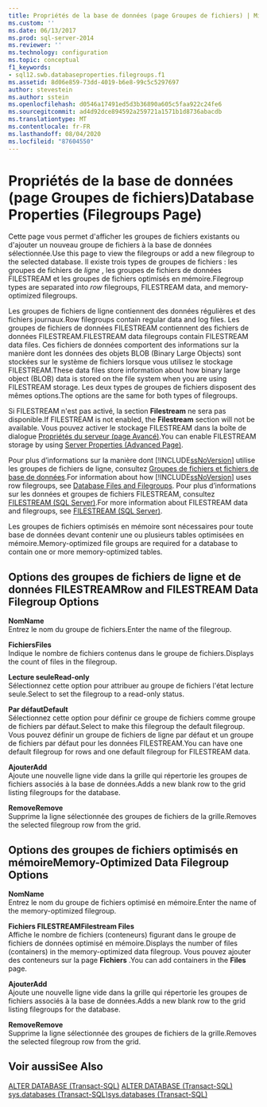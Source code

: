 ```yaml
---
title: Propriétés de la base de données (page Groupes de fichiers) | Microsoft Docs
ms.custom: ''
ms.date: 06/13/2017
ms.prod: sql-server-2014
ms.reviewer: ''
ms.technology: configuration
ms.topic: conceptual
f1_keywords:
- sql12.swb.databaseproperties.filegroups.f1
ms.assetid: 8d06e859-73dd-4019-b6e8-99c5c5297697
author: stevestein
ms.author: sstein
ms.openlocfilehash: d0546a17491ed5d3b36890a605c5faa922c24fe6
ms.sourcegitcommit: ad4d92dce894592a259721a1571b1d8736abacdb
ms.translationtype: MT
ms.contentlocale: fr-FR
ms.lasthandoff: 08/04/2020
ms.locfileid: "87604550"
---
```

# <a name="database-properties-filegroups-page"></a><span data-ttu-id="b1aa3-102">Propriétés de la base de données (page Groupes de fichiers)</span><span class="sxs-lookup"><span data-stu-id="b1aa3-102">Database Properties (Filegroups Page)</span></span>
  <span data-ttu-id="b1aa3-103">Cette page vous permet d'afficher les groupes de fichiers existants ou d'ajouter un nouveau groupe de fichiers à la base de données sélectionnée.</span><span class="sxs-lookup"><span data-stu-id="b1aa3-103">Use this page to view the filegroups or add a new filegroup to the selected database.</span></span> <span data-ttu-id="b1aa3-104">Il existe trois types de groupes de fichiers : les groupes de fichiers de *ligne* , les groupes de fichiers de données FILESTREAM et les groupes de fichiers optimisés en mémoire.</span><span class="sxs-lookup"><span data-stu-id="b1aa3-104">Filegroup types are separated into *row* filegroups, FILESTREAM data, and memory-optimized filegroups.</span></span>  
  
 <span data-ttu-id="b1aa3-105">Les groupes de fichiers de ligne contiennent des données régulières et des fichiers journaux.</span><span class="sxs-lookup"><span data-stu-id="b1aa3-105">Row filegroups contain regular data and log files.</span></span> <span data-ttu-id="b1aa3-106">Les groupes de fichiers de données FILESTREAM contiennent des fichiers de données FILESTREAM.</span><span class="sxs-lookup"><span data-stu-id="b1aa3-106">FILESTREAM data filegroups contain FILESTREAM data files.</span></span> <span data-ttu-id="b1aa3-107">Ces fichiers de données comportent des informations sur la manière dont les données des objets BLOB (Binary Large Objects) sont stockées sur le système de fichiers lorsque vous utilisez le stockage FILESTREAM.</span><span class="sxs-lookup"><span data-stu-id="b1aa3-107">These data files store information about how binary large object (BLOB) data is stored on the file system when you are using FILESTREAM storage.</span></span> <span data-ttu-id="b1aa3-108">Les deux types de groupes de fichiers disposent des mêmes options.</span><span class="sxs-lookup"><span data-stu-id="b1aa3-108">The options are the same for both types of filegroups.</span></span>  
  
 <span data-ttu-id="b1aa3-109">Si FILESTREAM n'est pas activé, la section **Filestream** ne sera pas disponible.</span><span class="sxs-lookup"><span data-stu-id="b1aa3-109">If FILESTREAM is not enabled, the **Filestream** section will not be available.</span></span> <span data-ttu-id="b1aa3-110">Vous pouvez activer le stockage FILESTREAM dans la boîte de dialogue [Propriétés du serveur (page Avancé)](../../database-engine/configure-windows/server-properties-advanced-page.md).</span><span class="sxs-lookup"><span data-stu-id="b1aa3-110">You can enable FILESTREAM storage by using [Server Properties (Advanced Page)](../../database-engine/configure-windows/server-properties-advanced-page.md).</span></span>  
  
 <span data-ttu-id="b1aa3-111">Pour plus d’informations sur la manière dont [!INCLUDE[ssNoVersion](../../includes/ssnoversion-md.md)] utilise les groupes de fichiers de ligne, consultez [Groupes de fichiers et fichiers de base de données](database-files-and-filegroups.md).</span><span class="sxs-lookup"><span data-stu-id="b1aa3-111">For information about how [!INCLUDE[ssNoVersion](../../includes/ssnoversion-md.md)] uses row filegroups, see [Database Files and Filegroups](database-files-and-filegroups.md).</span></span> <span data-ttu-id="b1aa3-112">Pour plus d’informations sur les données et groupes de fichiers FILESTREAM, consultez [FILESTREAM &#40;SQL Server&#41;](../blob/filestream-sql-server.md).</span><span class="sxs-lookup"><span data-stu-id="b1aa3-112">For more information about FILESTREAM data and filegroups, see [FILESTREAM &#40;SQL Server&#41;](../blob/filestream-sql-server.md).</span></span>  
  
 <span data-ttu-id="b1aa3-113">Les groupes de fichiers optimisés en mémoire sont nécessaires pour toute base de données devant contenir une ou plusieurs tables optimisées en mémoire.</span><span class="sxs-lookup"><span data-stu-id="b1aa3-113">Memory-optimized file groups are required for a database to contain one or more memory-optimized tables.</span></span>  
  
## <a name="row-and-filestream-data-filegroup-options"></a><span data-ttu-id="b1aa3-114">Options des groupes de fichiers de ligne et de données FILESTREAM</span><span class="sxs-lookup"><span data-stu-id="b1aa3-114">Row and FILESTREAM Data Filegroup Options</span></span>  
 <span data-ttu-id="b1aa3-115">**Nom**</span><span class="sxs-lookup"><span data-stu-id="b1aa3-115">**Name**</span></span>  
 <span data-ttu-id="b1aa3-116">Entrez le nom du groupe de fichiers.</span><span class="sxs-lookup"><span data-stu-id="b1aa3-116">Enter the name of the filegroup.</span></span>  
  
 <span data-ttu-id="b1aa3-117">**Fichiers**</span><span class="sxs-lookup"><span data-stu-id="b1aa3-117">**Files**</span></span>  
 <span data-ttu-id="b1aa3-118">Indique le nombre de fichiers contenus dans le groupe de fichiers.</span><span class="sxs-lookup"><span data-stu-id="b1aa3-118">Displays the count of files in the filegroup.</span></span>  
  
 <span data-ttu-id="b1aa3-119">**Lecture seule**</span><span class="sxs-lookup"><span data-stu-id="b1aa3-119">**Read-only**</span></span>  
 <span data-ttu-id="b1aa3-120">Sélectionnez cette option pour attribuer au groupe de fichiers l'état lecture seule.</span><span class="sxs-lookup"><span data-stu-id="b1aa3-120">Select to set the filegroup to a read-only status.</span></span>  
  
 <span data-ttu-id="b1aa3-121">**Par défaut**</span><span class="sxs-lookup"><span data-stu-id="b1aa3-121">**Default**</span></span>  
 <span data-ttu-id="b1aa3-122">Sélectionnez cette option pour définir ce groupe de fichiers comme groupe de fichiers par défaut.</span><span class="sxs-lookup"><span data-stu-id="b1aa3-122">Select to make this filegroup the default filegroup.</span></span> <span data-ttu-id="b1aa3-123">Vous pouvez définir un groupe de fichiers de ligne par défaut et un groupe de fichiers par défaut pour les données FILESTREAM.</span><span class="sxs-lookup"><span data-stu-id="b1aa3-123">You can have one default filegroup for rows and one default filegroup for FILESTREAM data.</span></span>  
  
 <span data-ttu-id="b1aa3-124">**Ajouter**</span><span class="sxs-lookup"><span data-stu-id="b1aa3-124">**Add**</span></span>  
 <span data-ttu-id="b1aa3-125">Ajoute une nouvelle ligne vide dans la grille qui répertorie les groupes de fichiers associés à la base de données.</span><span class="sxs-lookup"><span data-stu-id="b1aa3-125">Adds a new blank row to the grid listing filegroups for the database.</span></span>  
  
 <span data-ttu-id="b1aa3-126">**Remove**</span><span class="sxs-lookup"><span data-stu-id="b1aa3-126">**Remove**</span></span>  
 <span data-ttu-id="b1aa3-127">Supprime la ligne sélectionnée des groupes de fichiers de la grille.</span><span class="sxs-lookup"><span data-stu-id="b1aa3-127">Removes the selected filegroup row from the grid.</span></span>  
  
## <a name="memory-optimized-data-filegroup-options"></a><span data-ttu-id="b1aa3-128">Options des groupes de fichiers optimisés en mémoire</span><span class="sxs-lookup"><span data-stu-id="b1aa3-128">Memory-Optimized Data Filegroup Options</span></span>  
 <span data-ttu-id="b1aa3-129">**Nom**</span><span class="sxs-lookup"><span data-stu-id="b1aa3-129">**Name**</span></span>  
 <span data-ttu-id="b1aa3-130">Entrez le nom du groupe de fichiers optimisé en mémoire.</span><span class="sxs-lookup"><span data-stu-id="b1aa3-130">Enter the name of the memory-optimized filegroup.</span></span>  
  
 <span data-ttu-id="b1aa3-131">**Fichiers FILESTREAM**</span><span class="sxs-lookup"><span data-stu-id="b1aa3-131">**Filestream Files**</span></span>  
 <span data-ttu-id="b1aa3-132">Affiche le nombre de fichiers (conteneurs) figurant dans le groupe de fichiers de données optimisé en mémoire.</span><span class="sxs-lookup"><span data-stu-id="b1aa3-132">Displays the number of files (containers) in the memory-optimized data filegroup.</span></span> <span data-ttu-id="b1aa3-133">Vous pouvez ajouter des conteneurs sur la page **Fichiers** .</span><span class="sxs-lookup"><span data-stu-id="b1aa3-133">You can add containers in the **Files** page.</span></span>  
  
 <span data-ttu-id="b1aa3-134">**Ajouter**</span><span class="sxs-lookup"><span data-stu-id="b1aa3-134">**Add**</span></span>  
 <span data-ttu-id="b1aa3-135">Ajoute une nouvelle ligne vide dans la grille qui répertorie les groupes de fichiers associés à la base de données.</span><span class="sxs-lookup"><span data-stu-id="b1aa3-135">Adds a new blank row to the grid listing filegroups for the database.</span></span>  
  
 <span data-ttu-id="b1aa3-136">**Remove**</span><span class="sxs-lookup"><span data-stu-id="b1aa3-136">**Remove**</span></span>  
 <span data-ttu-id="b1aa3-137">Supprime la ligne sélectionnée des groupes de fichiers de la grille.</span><span class="sxs-lookup"><span data-stu-id="b1aa3-137">Removes the selected filegroup row from the grid.</span></span>  
  
## <a name="see-also"></a><span data-ttu-id="b1aa3-138">Voir aussi</span><span class="sxs-lookup"><span data-stu-id="b1aa3-138">See Also</span></span>  
 <span data-ttu-id="b1aa3-139">[ALTER DATABASE &#40;Transact-SQL&#41;](/sql/t-sql/statements/alter-database-transact-sql) </span><span class="sxs-lookup"><span data-stu-id="b1aa3-139">[ALTER DATABASE &#40;Transact-SQL&#41;](/sql/t-sql/statements/alter-database-transact-sql) </span></span>  
 [<span data-ttu-id="b1aa3-140">sys.databases &#40;Transact-SQL&#41;</span><span class="sxs-lookup"><span data-stu-id="b1aa3-140">sys.databases &#40;Transact-SQL&#41;</span></span>](/sql/relational-databases/system-catalog-views/sys-databases-transact-sql)  
  
  
